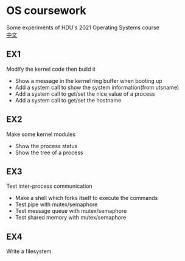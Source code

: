 # OS coursework

Some experiments of HDU's 2021 Operating Systems course  
[中文](README_zh_CN.md)  

## EX1  
Modify the kernel code then build it  
+ Show a message in the kernel ring buffer when booting up  
+ Add a system call to show the system information(from utsname)  
+ Add a system call to get/set the nice value of a process  
+ Add a system call to get/set the hostname  

## EX2  
Make some kernel modules  
+ Show the process status  
+ Show the tree of a process  

## EX3  
Test inter-process communication  
+ Make a shell which forks itself to execute the commands  
+ Test pipe with mutex/semaphore  
+ Test message queue with mutex/semaphore  
+ Test shared memory with mutex/semaphore  

## EX4  
Write a filesystem  